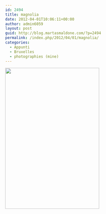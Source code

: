 ```yaml
---
id: 2494
title: magnolia
date: 2012-04-01T10:06:11+00:00
author: admin6059
layout: post
guid: http://blog.martasmaldone.com/?p=2494
permalink: /index.php/2012/04/01/magnolia/
categories:
  - Appunti
  - Bruxelles
  - photographies (mine)
---
```

<img class="aligncenter size-full wp-image-2496" title="007" src="http://blog.martasmaldone.eu/wp-content/uploads/2012/06/007.jpg" alt="" width="302" height="450" srcset="http://blog.martasmaldone.eu/wp-content/uploads/2012/06/007.jpg 302w, http://blog.martasmaldone.eu/wp-content/uploads/2012/06/007-201x300.jpg 201w" sizes="(max-width: 302px) 100vw, 302px" />